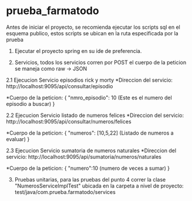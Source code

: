 # prueba_farmatodo

Antes de iniciar el proyecto, se recomienda ejecutar los scripts sql en el esquema publico, estos scripts se ubican en la ruta especificada por la prueba

1. Ejecutar el proyecto spring en su ide de preferencia.

2. Servicios, todos los servicios corren por POST el cuerpo de la peticion se maneja como raw -> JSON

 2.1 Ejecucion Servicio episodios rick y morty
   *Direccion del servicio: http://localhost:9095/api/consultar/episodio

   *Cuerpo de la peticion:
   {
    "nmro_episodio": 10 (Este es el numero del episodio a buscar)
    }

 2.2 Ejecucion Servicio listado de numeros felices
   *Direccion del servicio: http://localhost:9095/api/consultar/numeros/felices
   
   *Cuerpo de la peticion:
   {
    "numeros": [10,5,22] (Listado de numeros a evaluar)
   }

2.3 Ejecucion Servicio sumatoria de numeros naturales
   *Direccion del servicio: http://localhost:9095/api/sumatoria/numeros/naturales
   
   *Cuerpo de la peticion:
   {
    "numero":10 (numero de veces a sumar)
   }


3. Pruebas unitarias, para las pruebas del punto 4 correr la clase "NumerosServiceImplTest" ubicada en la carpeta a nivel de proyecto: test/java/com.prueba.farmatodo/services